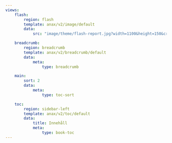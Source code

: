 ```yaml
---
views:
    flash:
        region: flash
        template: anax/v2/image/default
        data:
            src: "image/theme/flash-report.jpg?width=1100&height=150&crop-to-fit&area=0,0,30,0"

    breadcrumb:
        region: breadcrumb
        template: anax/v2/breadcrumb/default
        data:
            meta: 
                type: breadcrumb

    main:
        sort: 2
        data:
            meta:
                type: toc-sort

    toc:
        region: sidebar-left
        template: anax/v2/toc/default
        data:
            title: Innehåll
            meta: 
                type: book-toc
---
```

